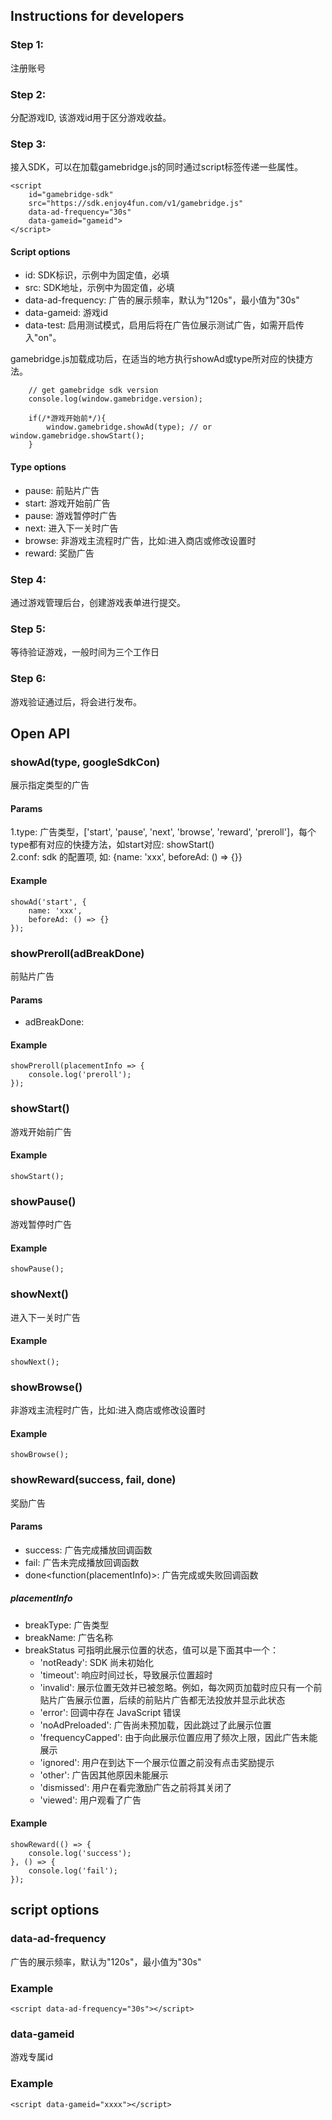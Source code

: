 
## Instructions for developers
### Step 1:
注册账号

### Step 2:
分配游戏ID, 该游戏id用于区分游戏收益。

### Step 3:
接入SDK，可以在加载gamebridge.js的同时通过script标签传递一些属性。
```
<script 
    id="gamebridge-sdk"
    src="https://sdk.enjoy4fun.com/v1/gamebridge.js" 
    data-ad-frequency="30s" 
    data-gameid="gameid">
</script>
```
#### Script options
- id: SDK标识，示例中为固定值，必填
- src: SDK地址，示例中为固定值，必填
- data-ad-frequency: 广告的展示频率，默认为"120s"，最小值为"30s"
- data-gameid: 游戏id
- data-test: 启用测试模式，启用后将在广告位展示测试广告，如需开启传入"on"。

gamebridge.js加载成功后，在适当的地方执行showAd或type所对应的快捷方法。
```
    // get gamebridge sdk version
    console.log(window.gamebridge.version);

    if(/*游戏开始前*/){
        window.gamebridge.showAd(type); // or window.gamebridge.showStart();
    }
```
#### Type options
- pause: 前贴片广告
- start: 游戏开始前广告
- pause: 游戏暂停时广告
- next: 进入下一关时广告
- browse: 非游戏主流程时广告，比如:进入商店或修改设置时
- reward: 奖励广告

### Step 4:
通过游戏管理后台，创建游戏表单进行提交。

### Step 5:
等待验证游戏，一般时间为三个工作日

### Step 6:
游戏验证通过后，将会进行发布。


## Open API
### showAd(type, googleSdkCon)
展示指定类型的广告
#### Params
1.type<string>: 广告类型，['start', 'pause', 'next', 'browse', 'reward', 'preroll']，每个type都有对应的快捷方法，如start对应: showStart()  
2.conf<object>: sdk 的配置项, 如: {name: 'xxx', beforeAd: () => {}}  
  
#### Example
```
showAd('start', {
    name: 'xxx',
    beforeAd: () => {}
});
```

### showPreroll(adBreakDone)
前贴片广告
#### Params
- adBreakDone<function>: 
#### Example
```
showPreroll(placementInfo => {
    console.log('preroll');
});
```

### showStart()
游戏开始前广告
#### Example
```
showStart();
```

### showPause()
游戏暂停时广告
#### Example
```
showPause();
```

### showNext()
进入下一关时广告
#### Example
```
showNext();
```

### showBrowse()
非游戏主流程时广告，比如:进入商店或修改设置时
#### Example
```
showBrowse();
```

### showReward(success, fail, done)
奖励广告
#### Params
- success<function>: 广告完成播放回调函数
- fail<function>: 广告未完成播放回调函数
- done<function(placementInfo)>: 广告完成或失败回调函数

##### placementInfo
- breakType: 广告类型
- breakName: 广告名称
- breakStatus 可指明此展示位置的状态，值可以是下面其中一个：
    - 'notReady': SDK 尚未初始化
    - 'timeout': 响应时间过长，导致展示位置超时
    - 'invalid': 展示位置无效并已被忽略。例如，每次网页加载时应只有一个前贴片广告展示位置，后续的前贴片广告都无法投放并显示此状态
    - 'error': 回调中存在 JavaScript 错误
    - 'noAdPreloaded': 广告尚未预加载，因此跳过了此展示位置
    - 'frequencyCapped': 由于向此展示位置应用了频次上限，因此广告未能展示
    - 'ignored': 用户在到达下一个展示位置之前没有点击奖励提示
    - 'other': 广告因其他原因未能展示
    - 'dismissed': 用户在看完激励广告之前将其关闭了
    - 'viewed': 用户观看了广告
#### Example
```
showReward(() => {
    console.log('success');
}, () => {
    console.log('fail');
});
```

## script options
### data-ad-frequency
广告的展示频率，默认为"120s"，最小值为"30s"
### Example
```
<script data-ad-frequency="30s"></script>
```

### data-gameid
游戏专属id
### Example
```
<script data-gameid="xxxx"></script>
```
  
